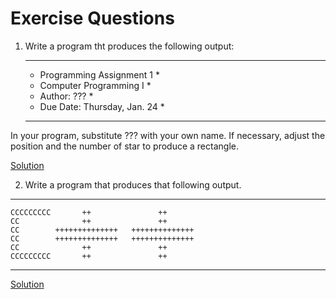 # Exercise Questions


1. Write a program tht produces the following output:


    *********************************
    *   Programming Assignment 1    * 
    *   Computer Programming I      * 
    *   Author: ???                 * 
    *   Due Date: Thursday, Jan. 24 * 
    *********************************

In your program, substitute ??? with your own name. If necessary, adjust the position and the number of star to produce 
a rectangle. 


[Solution](Exercise-1.cpp)


2. Write a program that produces that following output.
 ***   
    CCCCCCCCC       ++               ++
    CC              ++               ++
    CC        ++++++++++++++   ++++++++++++++
    CC        ++++++++++++++   ++++++++++++++
    CC              ++               ++
    CCCCCCCCC       ++               ++
***

[Solution](Exercise-2.cpp)
